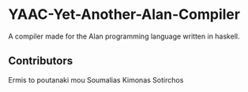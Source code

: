 # YAAC-Yet-Another-Alan-Compiler
A compiler made for the Alan programming language written in haskell.

## Contributors
Ermis to poutanaki mou Soumalias
Kimonas Sotirchos
